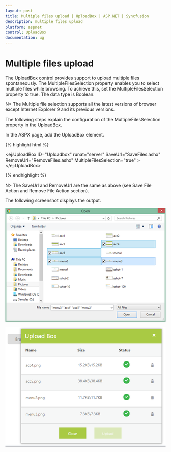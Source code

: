 ```yaml
---
layout: post
title: Multiple files upload | UploadBox | ASP.NET | Syncfusion
description: multiple files upload
platform: aspnet
control: UploadBox
documentation: ug
---
```


# Multiple files upload

The UploadBox control provides support to upload multiple files spontaneously. The MultipleFilesSelection property enables you to select multiple files while browsing.  To achieve this, set the MultipleFilesSelection property to true. The data type is Boolean.

N> The Multiple file selection supports all the latest versions of browser except Internet Explorer 9 and its previous versions.


The following steps explain the configuration of the MultipleFilesSelection property in the UploadBox. 

In the ASPX page, add the UploadBox element.

{% highlight html %}

<ej:UploadBox ID="Uploadbox" runat="server" SaveUrl="SaveFiles.ashx" RemoveUrl="RemoveFiles.ashx" MultipleFilesSelection="true" > </ej:UploadBox>

{% endhighlight %}

N> The SaveUrl and RemoveUrl are the same as above (see Save File Action and Remove File Action section).

The following screenshot displays the output.

![](Multiple-files-upload_images/Multiple-files-upload_img1.png)

![](Multiple-files-upload_images/Multiple-files-upload_img2.png)